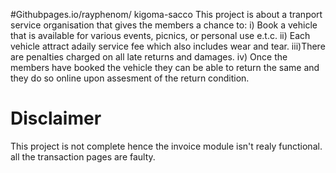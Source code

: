 #Githubpages.io/rayphenom/ kigoma-sacco
This project is about a tranport service organisation that gives the members a chance to:
  i)  Book a vehicle that is available for various events, picnics, or personal use e.t.c.
  ii) Each vehicle attract adaily service fee which also includes wear and tear.
  iii)There are penalties charged on all late returns and damages.
  iv) Once the members have booked the vehicle they can be able to return the same and they do so online upon assesment of the return condition. 
# Disclaimer
This project is not complete hence the invoice module isn't realy functional.
all the transaction pages are faulty.
